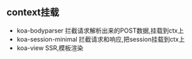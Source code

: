 ## context挂载



- koa-bodyparser 拦截请求解析出来的POST数据,挂载到ctx上
- koa-session-minimal 拦截请求和响应,把session挂载到ctx上
- koa-view SSR,模板渲染